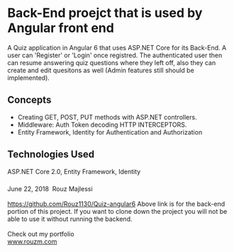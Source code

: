 # Back-End proejct that is used by Angular front end
A Quiz application in Angular 6 that uses ASP.NET Core for its Back-End.  A user can 'Register' or 'Login' once registred. The authenticated user then can resume answering quiz questions where they left off, also they can create and edit quesitons as well (Admin features still should be implemented). 

## Concepts
* Creating GET, POST, PUT methods with ASP.NET controllers. 
* Middleware: Auth Token decoding HTTP INTERCEPTORS. 
* Entity Framework, Identity for Authentication and Authorization

## Technologies Used
ASP.NET Core 2.0, Entity Framework, Identity

###
June 22, 2018&nbsp; Rouz Majlessi
</br>
<br/>
https://github.com/Rouz1130/Quiz-angular6 
Above link is for the back-end portion of this project. If you want to clone down the project you will not be able to use it without running the backend.
<br/>
<br/>
Check out my portfolio
<br/>
www.rouzm.com
